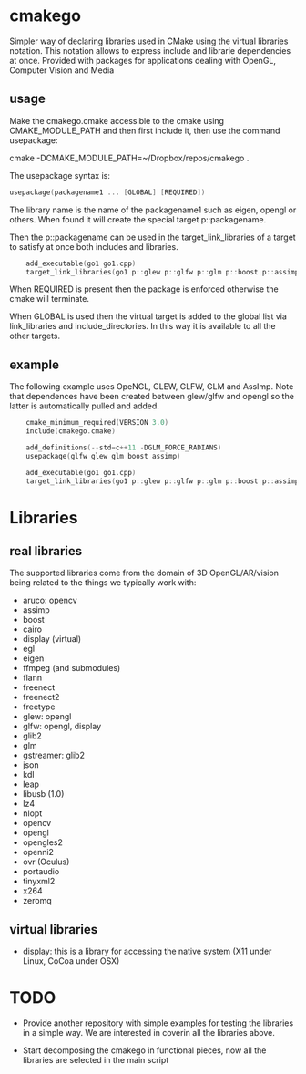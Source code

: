 # cmakego
Simpler way of declaring libraries used in CMake using the virtual libraries notation. This notation allows to express include and librarie dependencies at once. Provided with packages for applications dealing with OpenGL, Computer Vision and Media

## usage ##

Make the cmakego.cmake accessible to the cmake using CMAKE_MODULE_PATH and then first include it, then use the command usepackage:

cmake -DCMAKE_MODULE_PATH=~/Dropbox/repos/cmakego .

The usepackage syntax is:

``` cpp
usepackage(packagename1 ... [GLOBAL] [REQUIRED])
```

The library name is the name of the packagename1 such as eigen, opengl or others. When found it will create the special target p::packagename.

Then the p::packagename can be used in the target_link_libraries of a target to satisfy at once both includes and libraries.

``` cpp
	add_executable(go1 go1.cpp)
	target_link_libraries(go1 p::glew p::glfw p::glm p::boost p::assimp)
```

When REQUIRED is present then the package is enforced otherwise the cmake will terminate.

When GLOBAL is used then the virtual target is added to the global list via link_libraries and include_directories. In this way it is available to all the other targets. 

## example ##
The following example uses OpeNGL, GLEW, GLFW, GLM and AssImp. Note that dependences have been created between glew/glfw and opengl so the latter is automatically pulled and added.
``` cpp
	cmake_minimum_required(VERSION 3.0)
	include(cmakego.cmake)

	add_definitions(--std=c++11 -DGLM_FORCE_RADIANS)
	usepackage(glfw glew glm boost assimp)

	add_executable(go1 go1.cpp)
	target_link_libraries(go1 p::glew p::glfw p::glm p::boost p::assimp)
```


# Libraries

## real libraries ##

The supported libraries come from the domain of 3D OpenGL/AR/vision being related to the things we typically work with:

* aruco: opencv
* assimp
* boost
* cairo
* display (virtual)
* egl
* eigen
* ffmpeg (and submodules)
* flann
* freenect
* freenect2
* freetype
* glew: opengl
* glfw: opengl, display
* glib2
* glm
* gstreamer: glib2
* json
* kdl
* leap
* libusb (1.0)
* lz4
* nlopt
* opencv
* opengl
* opengles2
* openni2
* ovr (Oculus)
* portaudio
* tinyxml2
* x264
* zeromq

## virtual libraries ##

* display: this is a library for accessing the native system (X11 under Linux, CoCoa under OSX)

# TODO #

* Provide another repository with simple examples for testing the libraries in a simple way. We are interested in coverin all the libraries above.

* Start decomposing the cmakego in functional pieces, now all the libraries are selected in the main script